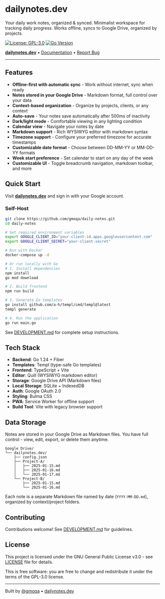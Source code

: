# dailynotes.dev

Your daily work notes, organized & synced. Minimalist workspace for tracking daily progress. Works offline, syncs to Google Drive, organized by projects.

[![License: GPL-3.0](https://img.shields.io/badge/License-GPL%20v3-blue.svg)](https://www.gnu.org/licenses/gpl-3.0)
[![Go Version](https://img.shields.io/badge/Go-1.24+-00ADD8?logo=go)](https://go.dev/)

**[dailynotes.dev](https://dailynotes.dev)** • [Documentation](DEVELOPMENT.md) • [Report Bug](https://github.com/gmoqa/daily-notes/issues)

---

## Features

- **Offline-first with automatic sync** - Work without internet, sync when ready
- **Notes stored in your Google Drive** - Markdown format, full control over your data
- **Context-based organization** - Organize by projects, clients, or any context
- **Auto-save** - Your notes save automatically after 500ms of inactivity
- **Dark/light mode** - Comfortable viewing in any lighting condition
- **Calendar view** - Navigate your notes by date
- **Markdown support** - Rich WYSIWYG editor with markdown syntax
- **Timezone support** - Configure your preferred timezone for accurate timestamps
- **Customizable date format** - Choose between DD-MM-YY or MM-DD-YY formats
- **Week start preference** - Set calendar to start on any day of the week
- **Customizable UI** - Toggle breadcrumb navigation, markdown toolbar, and more

## Quick Start

Visit **[dailynotes.dev](https://dailynotes.dev)** and sign in with your Google account.

### Self-Host

```bash
git clone https://github.com/gmoqa/daily-notes.git
cd daily-notes

# Set required environment variables
export GOOGLE_CLIENT_ID="your-client-id.apps.googleusercontent.com"
export GOOGLE_CLIENT_SECRET="your-client-secret"

# Run with Docker
docker-compose up -d

# Or run locally with Go
# 1. Install dependencies
npm install
go mod download

# 2. Build frontend
npm run build

# 3. Generate Go templates
go install github.com/a-h/templ/cmd/templ@latest
templ generate

# 4. Run the application
go run main.go
```

See [DEVELOPMENT.md](DEVELOPMENT.md) for complete setup instructions.

## Tech Stack

- **Backend**: Go 1.24 + Fiber
- **Templates**: Templ (type-safe Go templates)
- **Frontend**: TypeScript + Vite
- **Editor**: Quill (WYSIWYG markdown editor)
- **Storage**: Google Drive API (Markdown files)
- **Local Storage**: SQLite + IndexedDB
- **Auth**: Google OAuth 2.0
- **Styling**: Bulma CSS
- **PWA**: Service Worker for offline support
- **Build Tool**: Vite with legacy browser support

## Data Storage

Notes are stored in your Google Drive as Markdown files. You have full control - view, edit, export, or delete them anytime.

```
Google Drive/
└── dailynotes.dev/
    ├── config.json
    ├── Project-A/
    │   ├── 2025-01-15.md
    │   ├── 2025-01-16.md
    │   └── 2025-01-17.md
    └── Project-B/
        ├── 2025-01-15.md
        └── 2025-01-16.md
```

Each note is a separate Markdown file named by date (`YYYY-MM-DD.md`), organized by context/project folders.

## Contributing

Contributions welcome! See [DEVELOPMENT.md](DEVELOPMENT.md) for guidelines.

## License

This project is licensed under the GNU General Public License v3.0 - see [LICENSE](LICENSE) file for details.

This is free software: you are free to change and redistribute it under the terms of the GPL-3.0 license.

---

Built by [@gmoqa](https://github.com/gmoqa) • [dailynotes.dev](https://dailynotes.dev)
